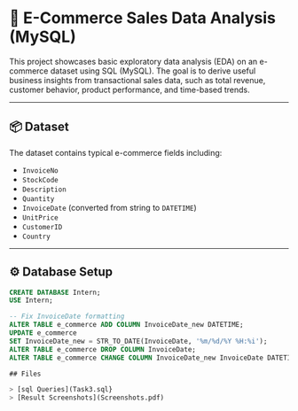 # 🛒 E-Commerce Sales Data Analysis (MySQL)

This project showcases basic exploratory data analysis (EDA) on an e-commerce dataset using SQL (MySQL). The goal is to derive useful business insights from transactional sales data, such as total revenue, customer behavior, product performance, and time-based trends.

---

## 📦 Dataset

The dataset contains typical e-commerce fields including:
- `InvoiceNo`
- `StockCode`
- `Description`
- `Quantity`
- `InvoiceDate` (converted from string to `DATETIME`)
- `UnitPrice`
- `CustomerID`
- `Country`

---

## ⚙️ Database Setup

```sql
CREATE DATABASE Intern;
USE Intern;

-- Fix InvoiceDate formatting
ALTER TABLE e_commerce ADD COLUMN InvoiceDate_new DATETIME;
UPDATE e_commerce
SET InvoiceDate_new = STR_TO_DATE(InvoiceDate, '%m/%d/%Y %H:%i');
ALTER TABLE e_commerce DROP COLUMN InvoiceDate;
ALTER TABLE e_commerce CHANGE COLUMN InvoiceDate_new InvoiceDate DATETIME;

## Files

> [sql Queries](Task3.sql}
> [Result Screenshots](Screenshots.pdf)

